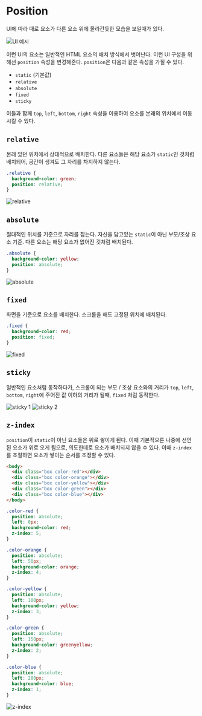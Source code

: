 # Position

UI에 따라 때로 요소가 다른 요소 위에 올라간듯한 모습을 보일때가 있다.

![UI 예시](images/01_position.png)

이런 UI의 요소는 일반적인 HTML 요소의 배치 방식에서 벗어난다. 이런 UI 구성을 위해선 `position` 속성을 변경해준다. `position`은 다음과 같은 속성을 가질 수 있다.

- `static` (기본값)
- `relative`
- `absolute`
- `fixed`
- `sticky`

이들과 함께 `top`, `left`, `bottom`, `right` 속성을 이용하여 요소를 본래의 위치에서 이동시킬 수 있다.

## `relative`

본래 있던 위치에서 상대적으로 배치한다. 다른 요소들은 해당 요소가 `static`인 것처럼 배치되어, 공간이 생겨도 그 자리를 차지하지 않는다.

```css
.relative {
  background-color: green;
  position: relative;
}
```

![relative](images/02_position.png)


## `absolute`

절대적인 위치를 기준으로 자리를 잡는다. 자신을 담고있는 `static`이 아닌 부모/조상 요소 기준. 다른 요소는 해당 요소가 없어진 것처럼 배치된다.

```css
.absolute {
  background-color: yellow;
  position: absolute;
}
```

![absolute](images/03_position.png)

## `fixed`

화면을 기준으로 요소를 배치한다. 스크롤을 해도 고정된 위치에 배치된다.

```css
.fixed {
  background-color: red;
  position: fixed;
}
```

![fixed](images/04_position.png)

## `sticky`

일반적인 요소처럼 동작하다가, 스크롤이 되는 부모 / 조상 요소와의 거리가 `top`, `left`, `bottom`, `right`에 주어진 값 이하의 거리가 될때, `fixed` 처럼 동작한다.

![sticky 1](images/05_position.png)
![sticky 2](images/06_position.png)

## `z-index`

`position`이 `static`이 아닌 요소들은 위로 쌓이게 된다. 이때 기본적으론 나중에 선언된 요소가 위로 오게 됨으로, 의도한데로 요소가 배치되지 않을 수 있다. 이때 `z-index`를 조절하면 요소가 쌓이는 순서를 조정할 수 있다.

```html
<body>
  <div class="box color-red"></div>
  <div class="box color-orange"></div>
  <div class="box color-yellow"></div>
  <div class="box color-green"></div>
  <div class="box color-blue"></div>
</body>
```

```css
.color-red {
  position: absolute;
  left: 0px;
  background-color: red;
  z-index: 5;
}

.color-orange {
  position: absolute;
  left: 50px;
  background-color: orange;
  z-index: 4;
}

.color-yellow {
  position: absolute;
  left: 100px;
  background-color: yellow;
  z-index: 3;
}

.color-green {
  position: absolute;
  left: 150px;
  background-color: greenyellow;
  z-index: 2;
}

.color-blue {
  position: absolute;
  left: 200px;
  background-color: blue;
  z-index: 1;
}
```

![z-index](images/07_position.png)



